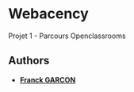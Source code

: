 # Webacency 
Projet 1 - Parcours Openclassrooms
## Authors

* [**Franck GARCON**](https://github.com/Franckeddy)
